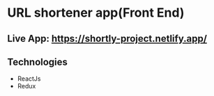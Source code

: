 # URL shortener app(Front End)

## Live App: https://shortly-project.netlify.app/

## Technologies
- ReactJs
- Redux 
